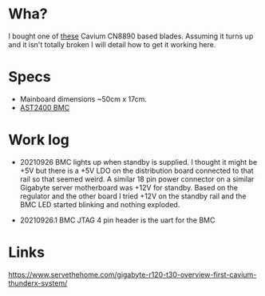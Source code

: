# Wha?

I bought one of [these](https://www.ebay.com/itm/333986600758) Cavium CN8890 based blades.
Assuming it turns up and it isn't totally broken I will detail how to get it working here.

# Specs

- Mainboard dimensions ~50cm x 17cm. 
- [AST2400 BMC](http://www.aspeedtech.com/server_ast2400/)

# Work log

- 20210926 BMC lights up when standby is supplied. 
  I thought it might be +5V but there is a +5V LDO on the distribution board
  connected to that rail so that seemed weird. A similar 18 pin power connector
  on a similar Gigabyte server motherboard was +12V for standby. Based on the
  regulator and the other board I tried +12V on the standby rail and the BMC
  LED started blinking and nothing exploded.

- 20210926.1 BMC JTAG 4 pin header is the uart for the BMC

# Links

https://www.servethehome.com/gigabyte-r120-t30-overview-first-cavium-thunderx-system/
